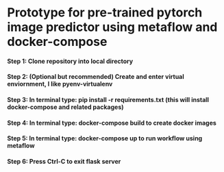 # Prototype for pre-trained pytorch image predictor using metaflow and docker-compose


#### Step 1: Clone repository into local directory
#### Step 2: (Optional but recommended) Create and enter virtual enviornment, I like pyenv-virtualenv
#### Step 3: In terminal type: pip install -r requirements.txt (this will install docker-compose and related packages)
#### Step 4: In terminal type: docker-compose build to create docker images
#### Step 5: In terminal type: docker-compose up to run workflow using metaflow
#### Step 6: Press Ctrl-C to exit flask server
